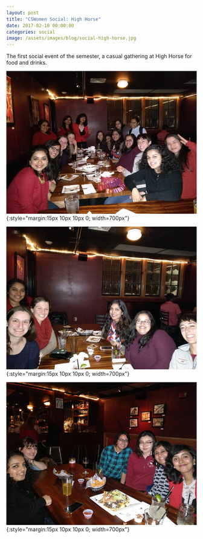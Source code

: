 ```yaml
---
layout: post
title: "CSWomen Social: High Horse"
date: 2017-02-10 00:00:00
categories: social
image: /assets/images/blog/social-high-horse.jpg
---
```


The first social event of the semester, a casual gathering at High Horse for food and drinks.

![High Horse 1](/assets/images/blog/social_high_horse_1.jpg){:style="margin:15px 10px 10px 0; width=700px"}

![High Horse 2](/assets/images/blog/social_high_horse_2.jpg){:style="margin:15px 10px 10px 0; width=700px"}

![High Horse 3](/assets/images/blog/social_high_horse_3.jpg){:style="margin:15px 10px 10px 0; width=700px"}
